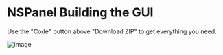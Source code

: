 # NSPanel Building the GUI

Use the "Code" button above "Download ZIP" to get everything you need.

![image](https://user-images.githubusercontent.com/51385971/162431957-be0a7d8f-65eb-4f57-a56b-6e0b8b64f157.png)



